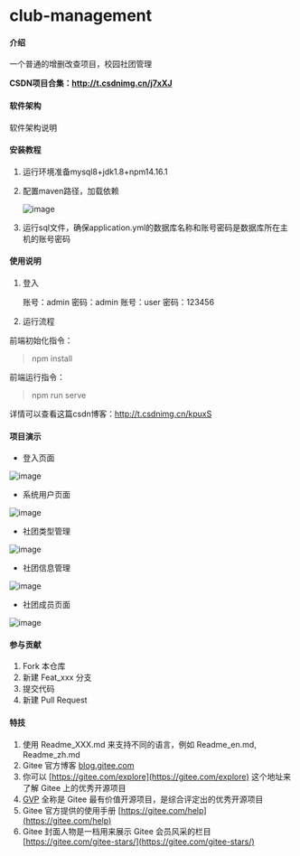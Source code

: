 # club-management

#### 介绍
一个普通的增删改查项目，校园社团管理


**CSDN项目合集：http://t.csdnimg.cn/j7xXJ**

#### 软件架构
软件架构说明


#### 安装教程

1. 运行环境准备mysql8+jdk1.8+npm14.16.1

2. 配置maven路径，加载依赖

   ![image](https://github.com/luocong-shuaige/club-management/assets/85004172/00687e7d-6ea5-4a03-b0be-78f8e9dc25bc)


3. 运行sql文件，确保application.yml的数据库名称和账号密码是数据库所在主机的账号密码

#### 使用说明

1. 登入

   账号：admin	密码：admin
   账号：user	密码：123456

2. 运行流程

前端初始化指令：
> npm install

前端运行指令：
> npm run serve

详情可以查看这篇csdn博客：http://t.csdnimg.cn/kpuxS

#### 项目演示

+ 登入页面

![image](https://github.com/luocong-shuaige/club-management/assets/85004172/e381d51f-417c-4367-9b02-b4edec876846)


+ 系统用户页面

![image](https://github.com/luocong-shuaige/club-management/assets/85004172/3007c8ce-895c-4541-bd01-f515e89cddea)


+ 社团类型管理

![image](https://github.com/luocong-shuaige/club-management/assets/85004172/27173253-5cc9-4ef2-9cd7-28b897199415)


+ 社团信息管理

![image](https://github.com/luocong-shuaige/club-management/assets/85004172/f90a7938-31d6-4cfe-b143-6a0693dbbd8d)


+ 社团成员页面

![image](https://github.com/luocong-shuaige/club-management/assets/85004172/ade2f033-450e-477b-80aa-31efe356f2f7)






#### 参与贡献

1.  Fork 本仓库
2.  新建 Feat_xxx 分支
3.  提交代码
4.  新建 Pull Request


#### 特技

1.  使用 Readme\_XXX.md 来支持不同的语言，例如 Readme\_en.md, Readme\_zh.md
2.  Gitee 官方博客 [blog.gitee.com](https://blog.gitee.com)
3.  你可以 [https://gitee.com/explore](https://gitee.com/explore) 这个地址来了解 Gitee 上的优秀开源项目
4.  [GVP](https://gitee.com/gvp) 全称是 Gitee 最有价值开源项目，是综合评定出的优秀开源项目
5.  Gitee 官方提供的使用手册 [https://gitee.com/help](https://gitee.com/help)
6.  Gitee 封面人物是一档用来展示 Gitee 会员风采的栏目 [https://gitee.com/gitee-stars/](https://gitee.com/gitee-stars/)

